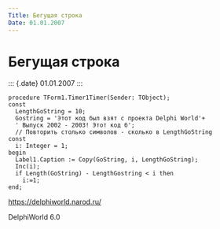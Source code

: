 ```yaml
---
Title: Бегущая строка
Date: 01.01.2007
---
```



Бегущая строка
==============

::: {.date}
01.01.2007
:::

    procedure TForm1.Timer1Timer(Sender: TObject);
    const
      LengthGoString = 10;
      Gostring = 'Этот код был взят с проекта Delphi World'+
      ' Выпуск 2002 - 2003! Этот код б';
      // Повторить столько символов - сколько в LengthGoString
    const
      i: Integer = 1;
    begin
      Label1.Caption := Copy(GoString, i, LengthGoString);
      Inc(i);
      if Length(GoString) - LengthGostring < i then
        i:=1;
    end;
     

<https://delphiworld.narod.ru/>

DelphiWorld 6.0
